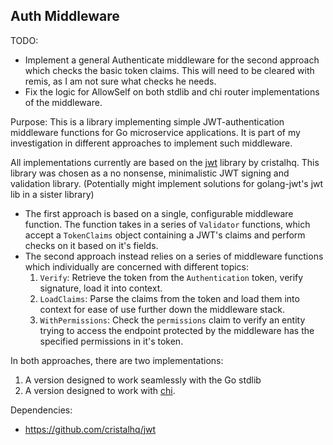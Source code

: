 ## Auth Middleware

TODO:

- Implement a general Authenticate middleware for the second approach which checks the basic token claims. This will need to be cleared with remis, as I am not sure what checks he needs.
- Fix the logic for AllowSelf on both stdlib and chi router implementations of the middleware.

Purpose:
This is a library implementing simple JWT-authentication middleware functions for Go microservice applications. It is part of my investigation in different approaches to implement such middleware.

All implementations currently are based on the [jwt](https://github.com/cristalhq/jwt) library by cristalhq. This library was chosen as a no nonsense, minimalistic JWT signing and validation library.
(Potentially might implement solutions for golang-jwt's jwt lib in a sister library)

- The first approach is based on a single, configurable middleware function. The function takes in a series of `Validator` functions, which accept a `TokenClaims` object containing a JWT's claims and perform checks on it based on it's fields.
- The second approach instead relies on a series of middleware functions which individually are concerned with different topics:
  1. `Verify`: Retrieve the token from the `Authentication` token, verify signature, load it into context.
  2. `LoadClaims`: Parse the claims from the token and load them into context for ease of use further down the middleware stack.
  3. `WithPermissions`: Check the `permissions` claim to verify an entity trying to access the endpoint protected by the middleware has the specified permissions in it's token.

In both approaches, there are two implementations:

1. A version designed to work seamlessly with the Go stdlib
2. A version designed to work with [chi](https://github.com/go-chi/chi).

Dependencies:

- https://github.com/cristalhq/jwt
